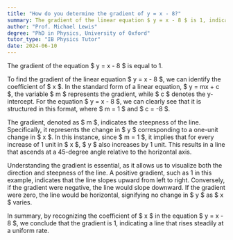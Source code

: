 ```yaml
---
title: "How do you determine the gradient of y = x - 8?"
summary: The gradient of the linear equation $ y = x - 8 $ is 1, indicating a slope of 1, which means it rises one unit for every unit it runs horizontally.
author: "Prof. Michael Lewis"
degree: "PhD in Physics, University of Oxford"
tutor_type: "IB Physics Tutor"
date: 2024-06-10
---
```


The gradient of the equation $ y = x - 8 $ is equal to 1.

To find the gradient of the linear equation $ y = x - 8 $, we can identify the coefficient of $ x $. In the standard form of a linear equation, $ y = mx + c $, the variable $ m $ represents the gradient, while $ c $ denotes the y-intercept. For the equation $ y = x - 8 $, we can clearly see that it is structured in this format, where $ m = 1 $ and $ c = -8 $.

The gradient, denoted as $ m $, indicates the steepness of the line. Specifically, it represents the change in $ y $ corresponding to a one-unit change in $ x $. In this instance, since $ m = 1 $, it implies that for every increase of 1 unit in $ x $, $ y $ also increases by 1 unit. This results in a line that ascends at a 45-degree angle relative to the horizontal axis.

Understanding the gradient is essential, as it allows us to visualize both the direction and steepness of the line. A positive gradient, such as 1 in this example, indicates that the line slopes upward from left to right. Conversely, if the gradient were negative, the line would slope downward. If the gradient were zero, the line would be horizontal, signifying no change in $ y $ as $ x $ varies.

In summary, by recognizing the coefficient of $ x $ in the equation $ y = x - 8 $, we conclude that the gradient is 1, indicating a line that rises steadily at a uniform rate.
    